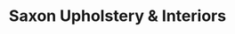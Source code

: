 ---
title: "Saxon Upholstery & Interiors"
url: /felixstowe/saxon-upholstery-and-interiors/
shop: furniture
---